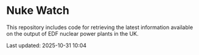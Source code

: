 # Nuke Watch

This repository includes code for retrieving the latest information available on the output of EDF nuclear power plants in the UK.

Last updated: 2025-10-31 10:04